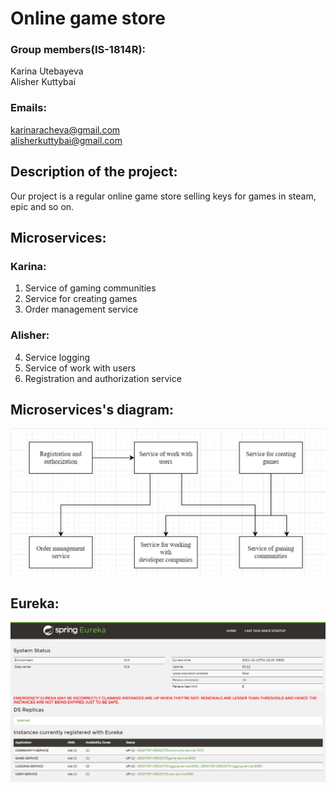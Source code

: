 # Online game store
### Group members(IS-1814R):
 Karina Utebayeva  
 Alisher Kuttybai  

### Emails: 
 karinaracheva@gmail.com  
 alisherkuttybai@gmail.com  

## Description of the project:
Our project is a regular online game store selling keys for games in steam, epic and so on. 
 
## Microservices:
### Karina:
  1) Service of gaming communities
  2) Service for creating games
  3) Order management service
### Alisher:
  4) Service logging
  5) Service of work with users
  6) Registration and authorization service
 
## Microservices's diagram:
![Image alt](diagram-screen.jpg)

## Eureka:
![Image alt](eureka-screen.jpg)
